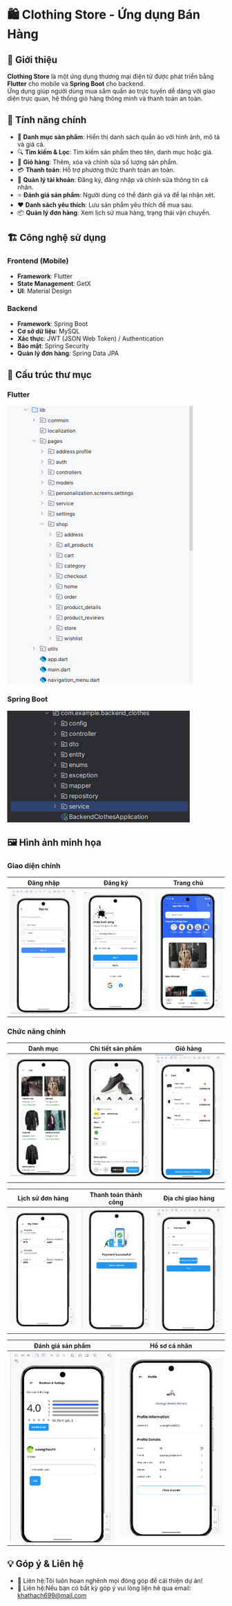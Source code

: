 # 🛍️ Clothing Store - Ứng dụng Bán Hàng

## 📌 Giới thiệu
**Clothing Store** là một ứng dụng thương mại điện tử được phát triển bằng **Flutter** cho mobile và **Spring Boot** cho backend.  
Ứng dụng giúp người dùng mua sắm quần áo trực tuyến dễ dàng với giao diện trực quan, hệ thống giỏ hàng thông minh và thanh toán an toàn.

## 🚀 Tính năng chính
- 📌 **Danh mục sản phẩm**: Hiển thị danh sách quần áo với hình ảnh, mô tả và giá cả.
- 🔍 **Tìm kiếm & Lọc**: Tìm kiếm sản phẩm theo tên, danh mục hoặc giá.
- 🛒 **Giỏ hàng**: Thêm, xóa và chỉnh sửa số lượng sản phẩm.
- 💳 **Thanh toán**: Hỗ trợ phương thức thanh toán an toàn.
- 👤 **Quản lý tài khoản**: Đăng ký, đăng nhập và chỉnh sửa thông tin cá nhân.
- ⭐ **Đánh giá sản phẩm**: Người dùng có thể đánh giá và để lại nhận xét.
- ❤️ **Danh sách yêu thích**: Lưu sản phẩm yêu thích để mua sau.
- 📦 **Quản lý đơn hàng**: Xem lịch sử mua hàng, trạng thái vận chuyển.

## 🏗️ Công nghệ sử dụng
### **Frontend (Mobile)**
- **Framework**: Flutter
- **State Management**: GetX
- **UI**: Material Design

### **Backend**
- **Framework**: Spring Boot
- **Cơ sở dữ liệu**: MySQL
- **Xác thực**: JWT (JSON Web Token) / Authentication
- **Bảo mật**: Spring Security
- **Quản lý đơn hàng**: Spring Data JPA

## 📂 Cấu trúc thư mục
### **Flutter**
![Cấu trúc Flutter](assets/images/CT_Flutter.png)

### **Spring Boot**
![Cấu trúc Spring Boot](assets/images/CT_Spring_Boot.png)

## 🖼️ Hình ảnh minh họa
### **Giao diện chính**
| Đăng nhập | Đăng ký | Trang chủ |
|---|---|---|
| ![Login](assets/images/SignInPage.png) | ![SignUp](assets/images/SignUpPage.png) | ![Home](assets/images/HomePage.png) |

### **Chức năng chính**
| Danh mục | Chi tiết sản phẩm | Giỏ hàng |
|---|---|---|
| ![Categories](assets/images/CategoriesPage.png) | ![Product Detail](assets/images/ProductDetailPage.png) | ![Cart](assets/images/CartPage.png) |

| Lịch sử đơn hàng | Thanh toán thành công | Địa chỉ giao hàng |
|---|---|---|
| ![Order History](assets/images/OrderHistoryPage.png) | ![Payment Success](assets/images/SuccessPaymentPage.png) | ![Address](assets/images/AddressPage.png) |

| Đánh giá sản phẩm | Hồ sơ cá nhân |
|---|---|
| ![Rating](assets/images/CommemtAndRatingPage.png) | ![Profile](assets/images/ProfilPage.png) |

## 💡 Góp ý & Liên hệ

- 📧 Liên hệ:Tôi luôn hoan nghênh mọi đóng góp để cải thiện dự án! 
- 📱 Liên hệ:Nếu bạn có bất kỳ góp ý vui lòng liện hê qua email: khathach699@mail.com
